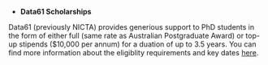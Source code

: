 
* **Data61 Scholarships**

Data61 (previously NICTA) provides generious support to PhD students in the form of either full (same rate as Australian Postgraduate Award) or top-up stipends ($10,000 per annum) for a duation of up to 3.5 years. You can find more information about the eligiblity requirements and key dates [here](http://www.data61.csiro.au/en/Collaborate-with-us/Universities/Data61-Scholarship-Program).
